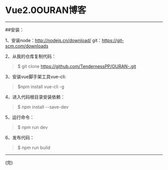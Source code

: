 # Vue2.0OURAN博客
<hr>

##安装：

1、安装node：http://nodejs.cn/download/ git：https://git-scm.com/downloads

2、从我的仓库复制代码：
> $ git clone https://github.com/TendernessPP/OURAN-.git

3、安装vue脚手架工具vue-cli:
> $npm install vue-cli -g

4、进入代码根目录安装依赖：
> $ npm install --save-dev

5、运行命令：
> $ npm run dev

6、发布代码：
> $ npm run build

<hr>
(完)
